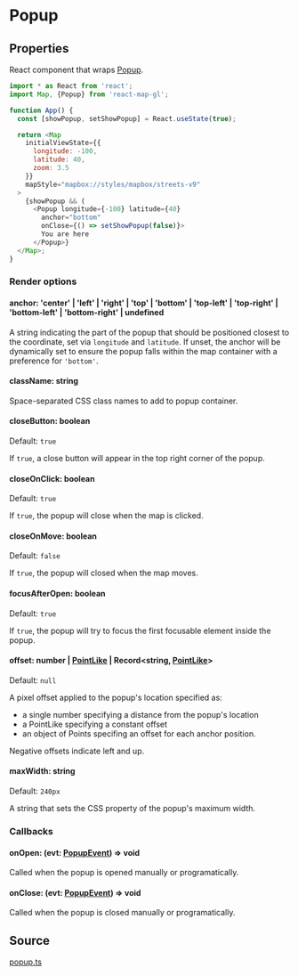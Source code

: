 # Popup


## Properties

React component that wraps [Popup](https://docs.mapbox.com/mapbox-gl-js/api/markers/#popup).

```js
import * as React from 'react';
import Map, {Popup} from 'react-map-gl';

function App() {
  const [showPopup, setShowPopup] = React.useState(true);

  return <Map
    initialViewState={{
      longitude: -100,
      latitude: 40,
      zoom: 3.5
    }}
    mapStyle="mapbox://styles/mapbox/streets-v9"
  >
    {showPopup && (
      <Popup longitude={-100} latitude={40}
        anchor="bottom"
        onClose={() => setShowPopup(false)}>
        You are here
      </Popup>}
  </Map>;
}
```

### Render options

#### anchor: 'center' | 'left' | 'right' | 'top' | 'bottom' | 'top-left' | 'top-right' | 'bottom-left' | 'bottom-right' | undefined

A string indicating the part of the popup that should be positioned closest to the coordinate, set via `longitude` and `latitude`. 
If unset, the anchor will be dynamically set to ensure the popup falls within the map container with a preference for `'bottom'`.

#### className: string

Space-separated CSS class names to add to popup container.

#### closeButton: boolean

Default: `true`

If `true`, a close button will appear in the top right corner of the popup.

#### closeOnClick: boolean

Default: `true`

If `true`, the popup will close when the map is clicked.

#### closeOnMove: boolean

Default: `false`

If `true`, the popup will closed when the map moves.

#### focusAfterOpen: boolean

Default: `true`

If `true`, the popup will try to focus the first focusable element inside the popup.

#### offset: number | [PointLike](/docs/api-reference/types.md#pointlike) | Record\<string, [PointLike](/docs/api-reference/types.md#pointlike)\>

Default: `null`

A pixel offset applied to the popup's location specified as:

- a single number specifying a distance from the popup's location
- a PointLike specifying a constant offset
- an object of Points specifing an offset for each anchor position.

Negative offsets indicate left and up.

#### maxWidth: string

Default: `240px`

A string that sets the CSS property of the popup's maximum width.

### Callbacks

#### onOpen: (evt: [PopupEvent](/docs/api-reference/types.md#popupevent)) => void

Called when the popup is opened manually or programatically.

#### onClose: (evt: [PopupEvent](/docs/api-reference/types.md#popupevent)) => void

Called when the popup is closed manually or programatically.


## Source

[popup.ts](https://github.com/visgl/react-map-gl/tree/7.0-dev/src/components/popup.ts)
